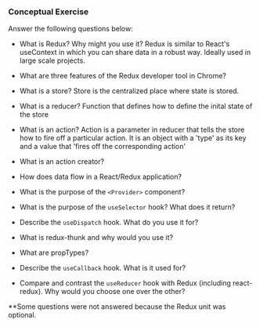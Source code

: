 ### Conceptual Exercise

Answer the following questions below:

- What is Redux? Why might you use it?
Redux is similar to React's useContext in which you can share data in a robust way. Ideally used in large scale projects.
- What are three features of the Redux developer tool in Chrome?

- What is a store?
Store is the centralized place where state is stored.
- What is a reducer?
Function that defines how to define the inital state of the store
- What is an action?
Action is a parameter in reducer that tells the store how to fire off a particular action. It is an object with a 'type' as its key and a value that 'fires off the corresponding action'
- What is an action creator?

- How does data flow in a React/Redux application?

- What is the purpose of the `<Provider>` component?

- What is the purpose of the `useSelector` hook? What does it return?

- Describe the `useDispatch` hook. What do you use it for?

- What is redux-thunk and why would you use it?

- What are propTypes?

- Describe the `useCallback` hook.  What is it used for?

- Compare and contrast the `useReducer` hook with Redux (including react-redux).  Why would you choose one over the other?

**Some questions were not answered because the Redux unit was optional. 
